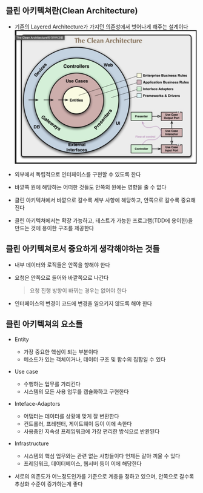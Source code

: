 ## 클린 아키텍쳐란(Clean Architecture)
* 기존의 Layered Architecture가 가지던 의존성에서 벗어나게 해주는 설계이다
![CleanArchitecture](/images-___pepper-post-afcaa5d2-7653-4ccb-8d91-c8b8881142f6-%EC%8A%A4%ED%81%AC%EB%A6%B0%EC%83%B7%202021-11-24%20%EC%98%A4%ED%9B%84%206.41.12.png)

* 외부에서 독립적으로 인터페이스를 구현할 수 있도록 한다

* 바깥쪽 원에 해당하는 어떠한 것들도 안쪽의 원에는 영향을 줄 수 없다

* 클린 아키텍쳐에서 바깥으로 갈수록 세부 사항에 해당하고, 안쪽으로 갈수록 중요해진다

* 클린 아키텍쳐에서는 확장 가능하고, 테스트가 가능한 프로그램(TDD에 용이한)을 만드는 것에 용이한 구조를 제공한다

## 클린 아키텍쳐로서 중요하게 생각해야하는 것들

* 내부 데이터와 로직들은 안쪽을 향해야 한다

* 요청은 안쪽으로 들어와 바깥쪽으로 나간다
    > 요청 진행 방향이 바뀌는 경우는 없어야 한다

* 인터페이스의 변경이 코드에 변경을 일으키지 않도록 해야 한다

## 클린 아키텍쳐의 요소들

* Entity
    * 가장 중요한 핵심이 되는 부분이다
    * 메소드가 있는 객체이거나, 데이터 구조 및 함수의 집합일 수 있다

* Use case
    * 수행하는 업무를 가리킨다
    * 시스템의 모든 사용 업무를 캡슐화하고 구현한다

* Inteface-Adaptors
    * 어댑터는 데이터를 상황에 맞게 잘 변환한다
    * 컨트롤러, 프레젠터, 게이트웨이 등이 이에 속한다
    * 사용중인 지속성 프레임워크에 가장 편리한 방식으로 반환된다

* Infrastructure
    * 시스템의 핵심 업무와는 관련 없는 사항들이다 언제든 갈아 끼울 수 있다
    * 프레임워크, 데이터베이스, 웹서버 등이 이에 해당한다

* 서로의 의존도가 어느정도인가를 기준으로 계층을 정하고 있으며, 안쪽으로 갈수록 추상화 수준이 증가하는게 좋다